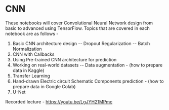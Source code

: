 # CNN
These notebooks will cover Convolutional Neural Network design from basic to advanced using TensorFlow.
Topics that are covered in each notebook are as follows - 
1. Basic CNN architecture design -- Dropout Regularization -- Batch Normalization
2. CNN with Callbacks
3. Using Pre-trained CNN architecture for prediction
4. Working on real-world datasets -- Data augmentation - (how to prepare data in Kaggle)
5. Transfer Learning
6. Hand-drawn Electric circuit Schematic Components prediction - (how to prepare data in Google Colab)
7. U-Net


Recorded lecture - https://youtu.be/LgJYH21MPmc
